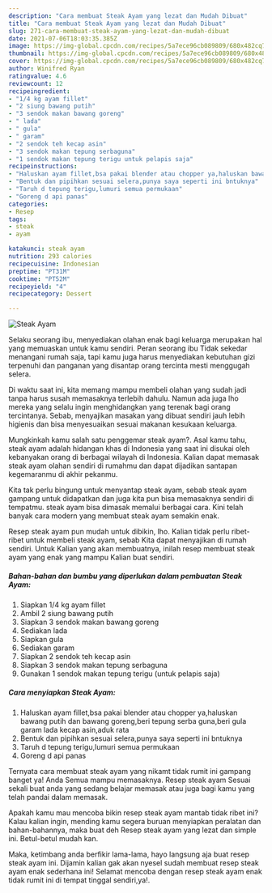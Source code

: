 ```yaml
---
description: "Cara membuat Steak Ayam yang lezat dan Mudah Dibuat"
title: "Cara membuat Steak Ayam yang lezat dan Mudah Dibuat"
slug: 271-cara-membuat-steak-ayam-yang-lezat-dan-mudah-dibuat
date: 2021-07-06T18:03:35.385Z
image: https://img-global.cpcdn.com/recipes/5a7ece96cb089809/680x482cq70/steak-ayam-foto-resep-utama.jpg
thumbnail: https://img-global.cpcdn.com/recipes/5a7ece96cb089809/680x482cq70/steak-ayam-foto-resep-utama.jpg
cover: https://img-global.cpcdn.com/recipes/5a7ece96cb089809/680x482cq70/steak-ayam-foto-resep-utama.jpg
author: Winifred Ryan
ratingvalue: 4.6
reviewcount: 12
recipeingredient:
- "1/4 kg ayam fillet"
- "2 siung bawang putih"
- "3 sendok makan bawang goreng"
- " lada"
- " gula"
- " garam"
- "2 sendok teh kecap asin"
- "3 sendok makan tepung serbaguna"
- "1 sendok makan tepung terigu untuk pelapis saja"
recipeinstructions:
- "Haluskan ayam fillet,bsa pakai blender atau chopper ya,haluskan bawang putih dan bawang goreng,beri tepung serba guna,beri gula garam lada kecap asin,aduk rata"
- "Bentuk dan pipihkan sesuai selera,punya saya seperti ini bntuknya"
- "Taruh d tepung terigu,lumuri semua permukaan"
- "Goreng d api panas"
categories:
- Resep
tags:
- steak
- ayam

katakunci: steak ayam 
nutrition: 293 calories
recipecuisine: Indonesian
preptime: "PT31M"
cooktime: "PT52M"
recipeyield: "4"
recipecategory: Dessert

---
```



![Steak Ayam](https://img-global.cpcdn.com/recipes/5a7ece96cb089809/680x482cq70/steak-ayam-foto-resep-utama.jpg)

Selaku seorang ibu, menyediakan olahan enak bagi keluarga merupakan hal yang memuaskan untuk kamu sendiri. Peran seorang ibu Tidak sekedar menangani rumah saja, tapi kamu juga harus menyediakan kebutuhan gizi terpenuhi dan panganan yang disantap orang tercinta mesti menggugah selera.

Di waktu  saat ini, kita memang mampu membeli olahan yang sudah jadi tanpa harus susah memasaknya terlebih dahulu. Namun ada juga lho mereka yang selalu ingin menghidangkan yang terenak bagi orang tercintanya. Sebab, menyajikan masakan yang dibuat sendiri jauh lebih higienis dan bisa menyesuaikan sesuai makanan kesukaan keluarga. 



Mungkinkah kamu salah satu penggemar steak ayam?. Asal kamu tahu, steak ayam adalah hidangan khas di Indonesia yang saat ini disukai oleh kebanyakan orang di berbagai wilayah di Indonesia. Kalian dapat memasak steak ayam olahan sendiri di rumahmu dan dapat dijadikan santapan kegemaranmu di akhir pekanmu.

Kita tak perlu bingung untuk menyantap steak ayam, sebab steak ayam gampang untuk didapatkan dan juga kita pun bisa memasaknya sendiri di tempatmu. steak ayam bisa dimasak memalui berbagai cara. Kini telah banyak cara modern yang membuat steak ayam semakin enak.

Resep steak ayam pun mudah untuk dibikin, lho. Kalian tidak perlu ribet-ribet untuk membeli steak ayam, sebab Kita dapat menyajikan di rumah sendiri. Untuk Kalian yang akan membuatnya, inilah resep membuat steak ayam yang enak yang mampu Kalian buat sendiri.

<!--inarticleads1-->

##### Bahan-bahan dan bumbu yang diperlukan dalam pembuatan Steak Ayam:

1. Siapkan 1/4 kg ayam fillet
1. Ambil 2 siung bawang putih
1. Siapkan 3 sendok makan bawang goreng
1. Sediakan  lada
1. Siapkan  gula
1. Sediakan  garam
1. Siapkan 2 sendok teh kecap asin
1. Siapkan 3 sendok makan tepung serbaguna
1. Gunakan 1 sendok makan tepung terigu (untuk pelapis saja)




<!--inarticleads2-->

##### Cara menyiapkan Steak Ayam:

1. Haluskan ayam fillet,bsa pakai blender atau chopper ya,haluskan bawang putih dan bawang goreng,beri tepung serba guna,beri gula garam lada kecap asin,aduk rata
1. Bentuk dan pipihkan sesuai selera,punya saya seperti ini bntuknya
1. Taruh d tepung terigu,lumuri semua permukaan
1. Goreng d api panas




Ternyata cara membuat steak ayam yang nikamt tidak rumit ini gampang banget ya! Anda Semua mampu memasaknya. Resep steak ayam Sesuai sekali buat anda yang sedang belajar memasak atau juga bagi kamu yang telah pandai dalam memasak.

Apakah kamu mau mencoba bikin resep steak ayam mantab tidak ribet ini? Kalau kalian ingin, mending kamu segera buruan menyiapkan peralatan dan bahan-bahannya, maka buat deh Resep steak ayam yang lezat dan simple ini. Betul-betul mudah kan. 

Maka, ketimbang anda berfikir lama-lama, hayo langsung aja buat resep steak ayam ini. Dijamin kalian gak akan nyesel sudah membuat resep steak ayam enak sederhana ini! Selamat mencoba dengan resep steak ayam enak tidak rumit ini di tempat tinggal sendiri,ya!.

